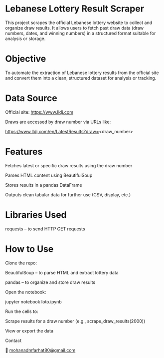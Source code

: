 # Lebanese Lottery Result Scraper
This project scrapes the official Lebanese lottery website to collect and organize draw results. It allows users to fetch past draw data (draw numbers, dates, and winning numbers) in a structured format suitable for analysis or storage.

# Objective
To automate the extraction of Lebanese lottery results from the official site and convert them into a clean, structured dataset for analysis or tracking.

# Data Source
Official site: https://www.lldj.com

Draws are accessed by draw number via URLs like:

https://www.lldj.com/en/LatestResults?draw=<draw_number>

# Features
Fetches latest or specific draw results using the draw number

Parses HTML content using BeautifulSoup

Stores results in a pandas DataFrame

Outputs clean tabular data for further use (CSV, display, etc.)

# Libraries Used
requests – to send HTTP GET requests

# How to Use

Clone the repo:

BeautifulSoup – to parse HTML and extract lottery data

pandas – to organize and store draw results

Open the notebook:

jupyter notebook loto.ipynb

Run the cells to:

Scrape results for a draw number (e.g., scrape_draw_results(2000))

View or export the data

Contact

📧 mohanadmfarhat80@gmail.com
